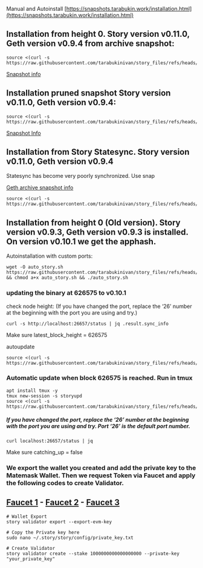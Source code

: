 Manual and Autoinstall [https://snapshots.tarabukin.work/installation.html](https://snapshots.tarabukin.work/installation.html)

## Installation from height 0. Story version v0.11.0, Geth version v0.9.4 from archive snapshot:
```
source <(curl -s https://raw.githubusercontent.com/tarabukinivan/story_files/refs/heads/main/auto_story_statesynced.sh)
```
[Snapshot info](https://snapshots.tarabukin.work/)

## Installation pruned snapshot Story version v0.11.0, Geth version v0.9.4:

```
source <(curl -s https://raw.githubusercontent.com/tarabukinivan/story_files/refs/heads/main/story_pruned.sh)
```
[Snapshot Info](https://snapshots.tarabukin.work/index.html)

## Installation from Story Statesync. Story version v0.11.0, Geth version v0.9.4

Statesync has become very poorly synchronized. Use snap <br>


[Geth archive snapshot info](https://snapshots.tarabukin.work/storygeth/snap_info.txt)
```
source <(curl -s https://raw.githubusercontent.com/tarabukinivan/story_files/refs/heads/main/story_statesynf_etharch.sh)
```

## Installation from height 0 (Old version). Story version v0.9.3, Geth version v0.9.3 is installed. On version v0.10.1 we get the apphash.
Autoinstallation with custom ports:
```
wget -O auto_story.sh https://raw.githubusercontent.com/tarabukinivan/story_files/refs/heads/main/auto_story.sh && chmod a+x auto_story.sh && ./auto_story.sh
```

### updating the binary at 626575 to v0.10.1
<p>check node height: (If you have changed the port, replace the ‘26’ number at the beginning with the port you are using and try.)</p>

```
curl -s http://localhost:26657/status | jq .result.sync_info
```
Make sure latest_block_height = 626575

<p>autoupdate</p>

```
source <(curl -s https://raw.githubusercontent.com/tarabukinivan/story_files/refs/heads/main/story_upgrade.sh)
```

### Automatic update when block 626575 is reached. Run in tmux

```
apt install tmux -y
tmux new-session -s storyupd
source <(curl -s https://raw.githubusercontent.com/tarabukinivan/story_files/refs/heads/main/story_autoupgrade)
```
  


##### If you have changed the port, replace the ‘26’ number at the beginning with the port you are using and try. Port ‘26’ is the default port number.
```console
curl localhost:26657/status | jq
```

Make sure catching_up = false

### We export the wallet you created and add the private key to the Matemask Wallet. Then we request Token via Faucet and apply the following codes to create Validator.

## [Faucet 1](https://faucet.story.foundation/) - [Faucet 2](https://thirdweb.com/story-iliad-testnet) - [Faucet 3](https://faucet.quicknode.com/story)

```console
# Wallet Export
story validator export --export-evm-key
```
```console
# Copy the Private key here
sudo nano ~/.story/story/config/private_key.txt
```
```console
# Create Validator
story validator create --stake 1000000000000000000 --private-key "your_private_key"
```
